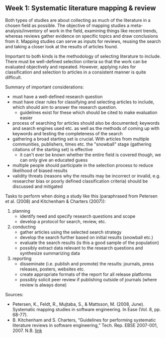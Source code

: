 ## Week 1: Systematic literature mapping & review

Both types of studies are about collecting as much of the literature
in a chosen field as possible. The objective of mapping studies
a meta-analysis/inventory of work in the field, examining things like recent trends,
whereas reviews gather evidence on specific topics and draw conclusions from it.
Mapping studies can serve as inputs for reviews, reusing the search
and taking a closer look at the results of articles found.

Important to both kinds is the methodology of selecting literature to include.
There must be well-defined selection criteria so that the work can be evaluated
objectively and repeated. However, applying rules for classification and
selection to articles in a consistent manner is quite difficult.

Summary of important considerations:
- must have a well-defined research question
- must have clear rules for classifying and selecting articles to include,
  which should aim to answer the research question.
	- guidelines exist for these which should be cited to make evaluation easier
- process of searching for articles should also be documented;
  keywords and search engines used etc. as well as the methods of
  coming up with keywords and testing the completeness of the search
- gathering a broad starting set is crucial. With articles from multiple
  communities, publishers, times etc. the "snowball" stage
  (gathering citations of the starting set) is effective
	- it can't ever be known whether the entire field is covered though,
	  we can only give an educated guess
- multiple people should participate in the selection process
  to reduce likelihood of biased results
- validity threats (reasons why the results may be incorrect or invalid,
  e.g. researcher bias or poorly defined classification criteria)
  should be discussed and mitigated

Tasks to perform when doing a study like this (paraphrased from
Petersen et al. (2008) and Kitchenham & Charters (2007)):
1. planning
	- identify need and specify research questions and scope
	- develop a protocol for search, review, etc.
2. conducting
	- gather articles using the selected search strategy
	- develop the search further based on initial results (snowball etc.)
	- evaluate the search results (is this a good sample of the population)
	- possibly extract data relevant to the research questions
	  and synthesize summarizing data
3. reporting
	- disseminate (i.e. publish and promote) the results:
	  journals, press releases, posters, websites etc.
	- create appropriate formats of the report for all release platforms
	- possibly solicit peer review if publishing outside of journals
	  (where review is always done)

Sources:
- Petersen, K., Feldt, R., Mujtaba, S., & Mattsson, M. (2008, June).
  Systematic mapping studies in software engineering.
  In Ease (Vol. 8, pp. 68-77).
- B. Kitchenham and S. Charters, “Guidelines for performing
  systematic literature reviews in software engineering,”
  Tech. Rep. EBSE 2007-001, 2007. N.B.
  [link](https://www.researchgate.net/profile/Barbara-Kitchenham/publication/302924724_Guidelines_for_performing_Systematic_Literature_Reviews_in_Software_Engineering/links/61712932766c4a211c03a6f7/Guidelines-for-performing-Systematic-Literature-Reviews-in-Software-Engineering.pdf)
